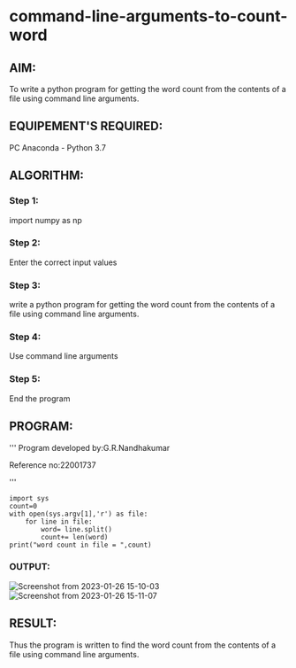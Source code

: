 # command-line-arguments-to-count-word
## AIM:
To write a python program for getting the word count from the contents of a file using command line arguments.
## EQUIPEMENT'S REQUIRED: 
PC
Anaconda - Python 3.7
## ALGORITHM: 
### Step 1:
import numpy as np

### Step 2: 
Enter the correct input values
 
### Step 3: 
write a python program for getting the word count from the contents of a file using command line
arguments.

### Step 4:
Use command line arguments

### Step 5:
End the program

## PROGRAM:
'''
Program developed by:G.R.Nandhakumar

Reference no:22001737

'''
```
import sys 
count=0 
with open(sys.argv[1],'r') as file:
    for line in file:
        word= line.split()
        count+= len(word)
print("word count in file = ",count)
```


### OUTPUT:
![Screenshot from 2023-01-26 15-10-03](https://user-images.githubusercontent.com/120230694/214804051-e217e7b2-b385-4bf5-a925-6d8d1602c2cc.png)
![Screenshot from 2023-01-26 15-11-07](https://user-images.githubusercontent.com/120230694/214804305-2de29ec8-6b37-4a55-baa7-db9b08d5da99.png)




## RESULT:
Thus the program is written to find the word count from the contents of a file using command line arguments.
